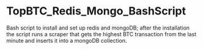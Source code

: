 # TopBTC_Redis_Mongo_BashScript
Bash script to install and set up redis and mongoDB; after the installation the script runs a scraper that gets the highest BTC transaction from the last minute and inserts it into a mongoDB collection.
